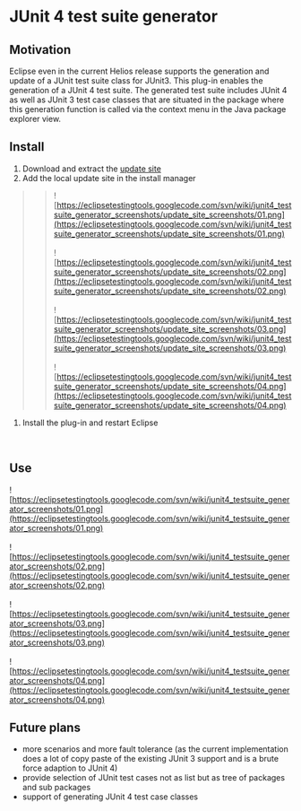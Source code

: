 # JUnit 4 test suite generator #

## Motivation ##

Eclipse even in the current Helios release supports the generation and update of a JUnit  test suite class for JUnit3. This plug-in enables the generation of a JUnit 4 test suite. The generated test suite includes JUnit 4 as well as JUnit 3 test case classes that are situated in the package where this generation function is called via the context menu in the Java package explorer view.

## Install ##

  1. Download and extract the [update site](http://eclipsetestingtools.googlecode.com/files/de.abg.jreichert.eclipsetestingtools.updatesite.zip) <br />
  1. Add the local update site in the install manager <br />
> > ![https://eclipsetestingtools.googlecode.com/svn/wiki/junit4_testsuite_generator_screenshots/update_site_screenshots/01.png](https://eclipsetestingtools.googlecode.com/svn/wiki/junit4_testsuite_generator_screenshots/update_site_screenshots/01.png) <br /><br />
> > ![https://eclipsetestingtools.googlecode.com/svn/wiki/junit4_testsuite_generator_screenshots/update_site_screenshots/02.png](https://eclipsetestingtools.googlecode.com/svn/wiki/junit4_testsuite_generator_screenshots/update_site_screenshots/02.png) <br /><br />
> > ![https://eclipsetestingtools.googlecode.com/svn/wiki/junit4_testsuite_generator_screenshots/update_site_screenshots/03.png](https://eclipsetestingtools.googlecode.com/svn/wiki/junit4_testsuite_generator_screenshots/update_site_screenshots/03.png) <br /><br />
> > ![https://eclipsetestingtools.googlecode.com/svn/wiki/junit4_testsuite_generator_screenshots/update_site_screenshots/04.png](https://eclipsetestingtools.googlecode.com/svn/wiki/junit4_testsuite_generator_screenshots/update_site_screenshots/04.png) <br />
  1. Install the plug-in and restart Eclipse

<br />

## Use ##

![https://eclipsetestingtools.googlecode.com/svn/wiki/junit4_testsuite_generator_screenshots/01.png](https://eclipsetestingtools.googlecode.com/svn/wiki/junit4_testsuite_generator_screenshots/01.png) <br /><br />
![https://eclipsetestingtools.googlecode.com/svn/wiki/junit4_testsuite_generator_screenshots/02.png](https://eclipsetestingtools.googlecode.com/svn/wiki/junit4_testsuite_generator_screenshots/02.png) <br /><br />
![https://eclipsetestingtools.googlecode.com/svn/wiki/junit4_testsuite_generator_screenshots/03.png](https://eclipsetestingtools.googlecode.com/svn/wiki/junit4_testsuite_generator_screenshots/03.png) <br /><br />
![https://eclipsetestingtools.googlecode.com/svn/wiki/junit4_testsuite_generator_screenshots/04.png](https://eclipsetestingtools.googlecode.com/svn/wiki/junit4_testsuite_generator_screenshots/04.png)

## Future plans ##
  * more scenarios and more fault tolerance (as the current implementation does a lot of copy paste of the existing JUnit 3 support and is a brute force adaption to JUnit 4)
  * provide selection of JUnit test cases not as list but as tree of packages and sub packages
  * support of generating JUnit 4 test case classes